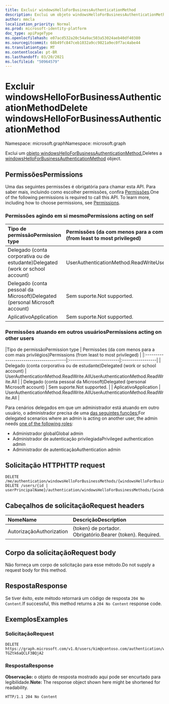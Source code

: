 ```yaml
---
title: Excluir windowsHelloForBusinessAuthenticationMethod
description: Exclui um objeto windowsHelloForBusinessAuthenticationMethod.
author: mmcla
localization_priority: Normal
ms.prod: microsoft-identity-platform
doc_type: apiPageType
ms.openlocfilehash: e07acd532a20c54a9ac503a53024aeb40df40380
ms.sourcegitcommit: 68b49fc847ceb1032a9cc9821a9ec0f7ac4abe44
ms.translationtype: MT
ms.contentlocale: pt-BR
ms.lasthandoff: 03/20/2021
ms.locfileid: "50964579"
---
```

# <a name="delete-windowshelloforbusinessauthenticationmethod"></a><span data-ttu-id="46ed7-103">Excluir windowsHelloForBusinessAuthenticationMethod</span><span class="sxs-lookup"><span data-stu-id="46ed7-103">Delete windowsHelloForBusinessAuthenticationMethod</span></span>
<span data-ttu-id="46ed7-104">Namespace: microsoft.graph</span><span class="sxs-lookup"><span data-stu-id="46ed7-104">Namespace: microsoft.graph</span></span>

<span data-ttu-id="46ed7-105">Exclui um [objeto windowsHelloForBusinessAuthenticationMethod.](../resources/windowshelloforbusinessauthenticationmethod.md)</span><span class="sxs-lookup"><span data-stu-id="46ed7-105">Deletes a [windowsHelloForBusinessAuthenticationMethod](../resources/windowshelloforbusinessauthenticationmethod.md) object.</span></span>

## <a name="permissions"></a><span data-ttu-id="46ed7-106">Permissões</span><span class="sxs-lookup"><span data-stu-id="46ed7-106">Permissions</span></span>

<span data-ttu-id="46ed7-p101">Uma das seguintes permissões é obrigatória para chamar esta API. Para saber mais, incluindo como escolher permissões, confira [Permissões](/graph/permissions-reference).</span><span class="sxs-lookup"><span data-stu-id="46ed7-p101">One of the following permissions is required to call this API. To learn more, including how to choose permissions, see [Permissions](/graph/permissions-reference).</span></span>

### <a name="permissions-acting-on-self"></a><span data-ttu-id="46ed7-109">Permissões agindo em si mesmo</span><span class="sxs-lookup"><span data-stu-id="46ed7-109">Permissions acting on self</span></span>

|<span data-ttu-id="46ed7-110">Tipo de permissão</span><span class="sxs-lookup"><span data-stu-id="46ed7-110">Permission type</span></span>      | <span data-ttu-id="46ed7-111">Permissões (da com menos para a com mais privilégios)</span><span class="sxs-lookup"><span data-stu-id="46ed7-111">Permissions (from least to most privileged)</span></span>              |
|:---------------------------------------|:-------------------------|
| <span data-ttu-id="46ed7-112">Delegado (conta corporativa ou de estudante)</span><span class="sxs-lookup"><span data-stu-id="46ed7-112">Delegated (work or school account)</span></span>     | <span data-ttu-id="46ed7-113">UserAuthenticationMethod.ReadWrite</span><span class="sxs-lookup"><span data-stu-id="46ed7-113">UserAuthenticationMethod.ReadWrite</span></span> |
| <span data-ttu-id="46ed7-114">Delegado (conta pessoal da Microsoft)</span><span class="sxs-lookup"><span data-stu-id="46ed7-114">Delegated (personal Microsoft account)</span></span> | <span data-ttu-id="46ed7-115">Sem suporte.</span><span class="sxs-lookup"><span data-stu-id="46ed7-115">Not supported.</span></span> |
| <span data-ttu-id="46ed7-116">Aplicativo</span><span class="sxs-lookup"><span data-stu-id="46ed7-116">Application</span></span>                            | <span data-ttu-id="46ed7-117">Sem suporte.</span><span class="sxs-lookup"><span data-stu-id="46ed7-117">Not supported.</span></span> |

### <a name="permissions-acting-on-other-users"></a><span data-ttu-id="46ed7-118">Permissões atuando em outros usuários</span><span class="sxs-lookup"><span data-stu-id="46ed7-118">Permissions acting on other users</span></span>

|<span data-ttu-id="46ed7-119">Tipo de permissão</span><span class="sxs-lookup"><span data-stu-id="46ed7-119">Permission type</span></span>      | <span data-ttu-id="46ed7-120">Permissões (da com menos para a com mais privilégios)</span><span class="sxs-lookup"><span data-stu-id="46ed7-120">Permissions (from least to most privileged)</span></span>              |
|:---------------------------------------|:-------------------------|:-----------------|
| <span data-ttu-id="46ed7-121">Delegado (conta corporativa ou de estudante)</span><span class="sxs-lookup"><span data-stu-id="46ed7-121">Delegated (work or school account)</span></span>     | <span data-ttu-id="46ed7-122">UserAuthenticationMethod.ReadWrite.All</span><span class="sxs-lookup"><span data-stu-id="46ed7-122">UserAuthenticationMethod.ReadWrite.All</span></span> |
| <span data-ttu-id="46ed7-123">Delegado (conta pessoal da Microsoft)</span><span class="sxs-lookup"><span data-stu-id="46ed7-123">Delegated (personal Microsoft account)</span></span> | <span data-ttu-id="46ed7-124">Sem suporte.</span><span class="sxs-lookup"><span data-stu-id="46ed7-124">Not supported.</span></span> |
| <span data-ttu-id="46ed7-125">Aplicativo</span><span class="sxs-lookup"><span data-stu-id="46ed7-125">Application</span></span>                            | <span data-ttu-id="46ed7-126">UserAuthenticationMethod.ReadWrite.All</span><span class="sxs-lookup"><span data-stu-id="46ed7-126">UserAuthenticationMethod.ReadWrite.All</span></span> |

<span data-ttu-id="46ed7-127">Para cenários delegados em que um administrador está atuando em outro usuário, o administrador precisa de uma [das seguintes funções:](/azure/active-directory/users-groups-roles/directory-assign-admin-roles#available-roles)</span><span class="sxs-lookup"><span data-stu-id="46ed7-127">For delegated scenarios where an admin is acting on another user, the admin needs [one of the following roles](/azure/active-directory/users-groups-roles/directory-assign-admin-roles#available-roles):</span></span>
* <span data-ttu-id="46ed7-128">Administrador global</span><span class="sxs-lookup"><span data-stu-id="46ed7-128">Global admin</span></span>
* <span data-ttu-id="46ed7-129">Administrador de autenticação privilegiada</span><span class="sxs-lookup"><span data-stu-id="46ed7-129">Privileged authentication admin</span></span>
* <span data-ttu-id="46ed7-130">Administrador de autenticação</span><span class="sxs-lookup"><span data-stu-id="46ed7-130">Authentication admin</span></span>

## <a name="http-request"></a><span data-ttu-id="46ed7-131">Solicitação HTTP</span><span class="sxs-lookup"><span data-stu-id="46ed7-131">HTTP request</span></span>

<!-- {
  "blockType": "ignored"
}
-->
``` http
DELETE /me/authentication/windowsHelloForBusinessMethods/{windowsHelloForBusinessAuthenticationMethodId}
DELETE /users/{id | userPrincipalName}/authentication/windowsHelloForBusinessMethods/{windowsHelloForBusinessAuthenticationMethodId}
```

## <a name="request-headers"></a><span data-ttu-id="46ed7-132">Cabeçalhos de solicitação</span><span class="sxs-lookup"><span data-stu-id="46ed7-132">Request headers</span></span>
|<span data-ttu-id="46ed7-133">Nome</span><span class="sxs-lookup"><span data-stu-id="46ed7-133">Name</span></span>|<span data-ttu-id="46ed7-134">Descrição</span><span class="sxs-lookup"><span data-stu-id="46ed7-134">Description</span></span>|
|:---|:---|
|<span data-ttu-id="46ed7-135">Autorização</span><span class="sxs-lookup"><span data-stu-id="46ed7-135">Authorization</span></span>|<span data-ttu-id="46ed7-p102">{token} de portador. Obrigatório.</span><span class="sxs-lookup"><span data-stu-id="46ed7-p102">Bearer {token}. Required.</span></span>|

## <a name="request-body"></a><span data-ttu-id="46ed7-138">Corpo da solicitação</span><span class="sxs-lookup"><span data-stu-id="46ed7-138">Request body</span></span>
<span data-ttu-id="46ed7-139">Não forneça um corpo de solicitação para esse método.</span><span class="sxs-lookup"><span data-stu-id="46ed7-139">Do not supply a request body for this method.</span></span>

## <a name="response"></a><span data-ttu-id="46ed7-140">Resposta</span><span class="sxs-lookup"><span data-stu-id="46ed7-140">Response</span></span>

<span data-ttu-id="46ed7-141">Se tiver êxito, este método retornará um código de resposta `204 No Content`.</span><span class="sxs-lookup"><span data-stu-id="46ed7-141">If successful, this method returns a `204 No Content` response code.</span></span>

## <a name="examples"></a><span data-ttu-id="46ed7-142">Exemplos</span><span class="sxs-lookup"><span data-stu-id="46ed7-142">Examples</span></span>

### <a name="request"></a><span data-ttu-id="46ed7-143">Solicitação</span><span class="sxs-lookup"><span data-stu-id="46ed7-143">Request</span></span>
<!-- {
  "blockType": "request",
  "name": "delete_windowshelloforbusinessauthenticationmethod"
}
-->
``` http
DELETE https://graph.microsoft.com/v1.0/users/kim@contoso.com/authentication/windowsHelloForBusinessMethods/_jpuR-TGZtk6aQCLF3BQjA2
```


### <a name="response"></a><span data-ttu-id="46ed7-144">Resposta</span><span class="sxs-lookup"><span data-stu-id="46ed7-144">Response</span></span>
<span data-ttu-id="46ed7-145">**Observação:** o objeto de resposta mostrado aqui pode ser encurtado para legibilidade.</span><span class="sxs-lookup"><span data-stu-id="46ed7-145">**Note:** The response object shown here might be shortened for readability.</span></span>
<!-- {
  "blockType": "response",
  "truncated": true
}
-->
``` http
HTTP/1.1 204 No Content
```

